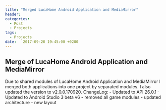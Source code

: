 ```yaml
---
title: "Merged LucaHome Android Application and MediaMirror"
header:
categories:
  - Post
  - Projects
tags:
  - Projects
date:   2017-09-20 19:45:00 +0200
---
```


## Merge  of LucaHome Android Application and MediaMirror

Due to shared modules of LucaHome Android Application and MediaMirror I merged both applications into one project by separated modules.
I also updated the version to v2.0.0.170920.
ChangeLog:
	- Updated to API 26.0.1
	- Updated to Android Studio 3 beta v6
	- removed all game modules
	- updated architecture
	- new layout
